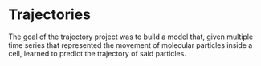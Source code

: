# Trajectories
The goal of the trajectory project was to build a model that, given multiple time series that represented the movement of molecular particles inside a cell, learned to predict the trajectory of said particles.
